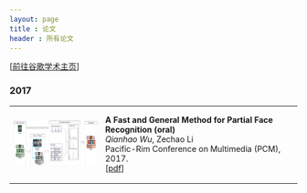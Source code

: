 ```yaml
---
layout: page
title : 论文
header : 所有论文
---
```

[<a href='https://scholar.google.com/citations?hl=zh-CN&view_op=list_works&gmla=AJsN-F72GAouxsqHZy6VUO6wTkEHOtExEs8y7ekExKa8_e2Z2xWYv30hmRYPhq14Mione6Ilv-dJE-vCcuqrY8GeMYzK7xX4oNiQ97zvTMHSHZwTorxHJxQ&user=xc4cV7IAAAAJ'>前往谷歌学术主页</a>]

### 2017
<table class="imgtable">
  <tr>
    <td>
      <img src="/images/papers/pcm2017_partial_pace_recog.png"  alt="PCM2017_partial_face_recog"  width=200  height=80  />
    </td>
    <td align="left" valign="middle">
      <p>
        <b>A Fast and General Method for Partial Face Recognition (oral)</b> <br />
        <i>Qianhao Wu</i>, Zechao Li <br />
        Pacific-Rim Conference on Multimedia (PCM), 2017. <br />
        [<a href="https://link.springer.com/chapter/10.1007%2F978-3-319-77380-3_21">pdf</a>]
      </p>
    </td>
  </tr>
</table>

